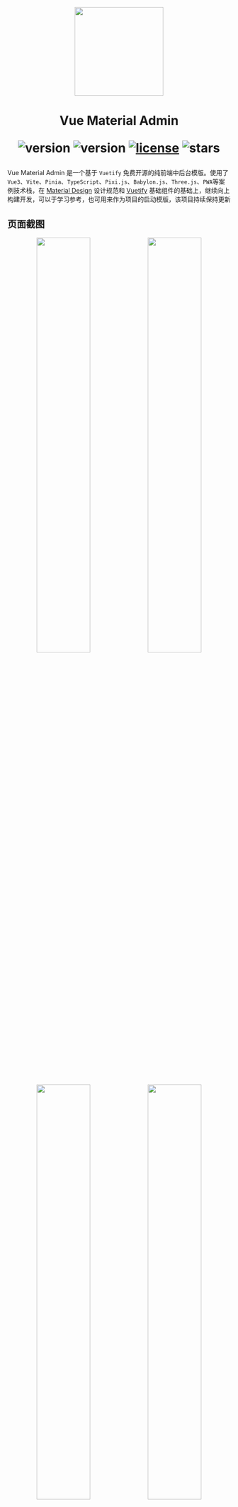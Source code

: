 <p align="center">
  <img width="200" src="https://gitee.com/chenhuajie/vue-material-admin/raw/master/src/assets/admin-logo.png">
</p>

<h1 align="center">
    Vue Material Admin
<div align="center">


![version](https://img.shields.io/badge/Vue-3.x-blue.svg)
![version](https://img.shields.io/badge/Vite-4.x-green.svg)
[![license](https://img.shields.io/github/license/kailong321200875/vue-element-plus-admin.svg)](LICENSE)
![stars](https://img.shields.io/github/stars/armomu/vue-material-admin.svg?style=social&label=Stars)

</div>

</h1>


Vue Material Admin 是一个基于 `Vuetify` 免费开源的纯前端中后台模版。使用了`Vue3`、`Vite`、`Pinia`、`TypeScript`、`Pixi.js`、`Babylon.js`、`Three.js`、`PWA`等案例技术栈，在 [Material Design](https://m3.material.io/) 设计规范和 [Vuetify](https://vuetifyjs.com/zh-Hans/) 基础组件的基础上，继续向上构建开发，可以于学习参考，也可用来作为项目的启动模版，该项目持续保持更新


## 页面截图

<p align="center">
  <img width="49%" src="https://github.com/armomu/vue-material-admin/raw/master/src/assets/tesla.png">
  <img width="49%" src="https://github.com/armomu/vue-material-admin/raw/master/src/assets/smart_house.png">
  <img width="49%" src="https://github.com/armomu/vue-material-admin/raw/master/src/assets/babylonjs.png">
  <img width="49%" src="https://github.com/armomu/vue-material-admin/raw/master/src/assets/edit_layer.png">
</p>

## 预览地址
-   [https://chenhuajie.gitee.io/vue-material-admin](https://chenhuajie.gitee.io/vue-material-admin/)

> ⚠️如果你是第二次打开左下角弹出更新提示的时候按f12清除一下缓存硬性重新加载一下吧！那个PWA缓存搞不定，代码已经删了但是还是会有缓存

## TODO
1. 特斯拉仪表盘
    - ✅ 高德地图轨迹回放
    - ❌ 轨迹播放速度修复
2. 智能家居控制中心组件
    - ✅ Apexcharts
    - ✅ 滑块控制器
    - ❌ 滑块控制器增加鼠标滑动
    - ✅ 音乐播放器UI
    - ❌ 播放音频
    - ✅ 360度全景图预览
4. [Three.js](https://chenhuajie.gitee.io/vue-material-admin/#/graphics/three-js)
    - ✅ 360度全景图预览
    - ✅ 动态导入glb、gltf三维模型
    - ❌ 全景图陀螺仪重力感应(不搞，直接用Babylonjs XR相机即可)
5. [Babylon.js](https://github.com/armomu/ergoudan) 
    - ✅ 物理引擎
    - ✅ 角色控制器
    - ✅ 上下楼梯
    - ✅ 上下坡
6. [Pixi.js](https://chenhuajie.gitee.io/vue-material-admin/#/graphics/pixijs) 
    - ✅ 小鱼自动移动算法
    - ❌ 小鱼获取新位置后旋转对应角度方向
    - ✅ 射击撒网
7. 页面拖拽编辑
    - ✅ 元素大小调整、组件拖拽、顺序拖拽、显示删除
    - ✅ 右键菜单
    - ❌ 属性、事件编辑
    - ❌ 标尺
    - ❌ 缩放
8. 高德地图
    - ✅ 高德地图轨迹回放
    - ✅ 镜头跟踪动画
    - ❌ GeoJSON
9. 权限
    - ❌ 角色权限
    - ❌ 按钮权限
10. 适配
    - ✅ 夜间模式
    - ❌ 主题颜色动态修改
    - ❌ 适配移动设备

## 本地开发

> ⚠️本地开发需要 `nodejs` 14.18+以上版本，

```
# 克隆项目
git clone https://github.com/armomu/vue-material-admin.git

# 打开文件目录
cd vue-material-admin

# 安装依赖
npm install

# 本地运行
npm run dev

```

